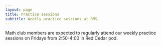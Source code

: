 ```yaml
---
layout: page
title: Practice sessions
subtitle: Weekly practice sessions at RMS
---
```


Math club members are expected to regularly attend our weekly practice sessions on Fridays from 2:50-4:00 in Red Cedar pod.

